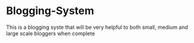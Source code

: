 # Blogging-System
 This is a blogging syste that will be very helpful to both small, medium and large scale bloggers when complete
